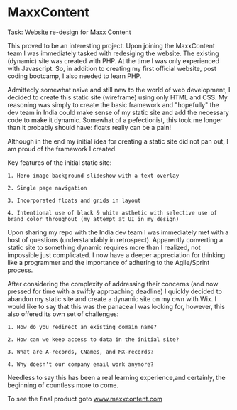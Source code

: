 # MaxxContent
Task: Website re-design for Maxx Content

This proved to be an interesting project. Upon joining the MaxxContent team I was immediately tasked with redesiging the website. The existing (dynamic) site was created with PHP. At the time I was only experienced with Javascript. So, in addition to creating my first official website, post coding bootcamp, I also needed to learn PHP.  

Admittedly somewhat naive and still new to the world of web development, I decided to create this static site (wireframe) using only HTML and CSS. My reasoning was simply to create the basic framework and "hopefully" the dev team in India could make sense of my static site and add the necessary code to make it dynamic. Somewhat of a pefectionist, this took me longer than it probably should have: floats really can be a pain!

Although in the end my initial idea for creating a static site did not pan out, I am proud of the framework I created. 

Key features of the initial static site:

    1. Hero image background slideshow with a text overlay

    2. Single page navigation

    3. Incorporated floats and grids in layout

    4. Intentional use of black & white asthetic with selective use of brand color throughout (my attempt at UI in my design)

Upon sharing my repo with the India dev team I was immediately met with a host of questions (understandably in retrospect). Apparently converting a static site to something dynamic requires more than I realized, not impossible just complicated.  I now have a deeper appreciation for thinking like a programmer and the importance of adhering to the Agile/Sprint process.  

After considering the complexity of addressing their concerns (and now pressed for time with a swiftly approaching deadline) I quickly decided to abandon my static site and create a dynamic site on my own with Wix. I would like to say that this was the panacea I was looking for, however, this also offered its own set of challenges: 

    1. How do you redirect an existing domain name? 
    
    2. How can we keep access to data in the initial site?
    
    3. What are A-records, CNames, and MX-records?
    
    4. Why doesn't our company email work anymore?
    
 Needless to say this has been a real learning experience,and certainly, the beginning of countless more to come.
 
 To see the final product goto www.maxxcontent.com



